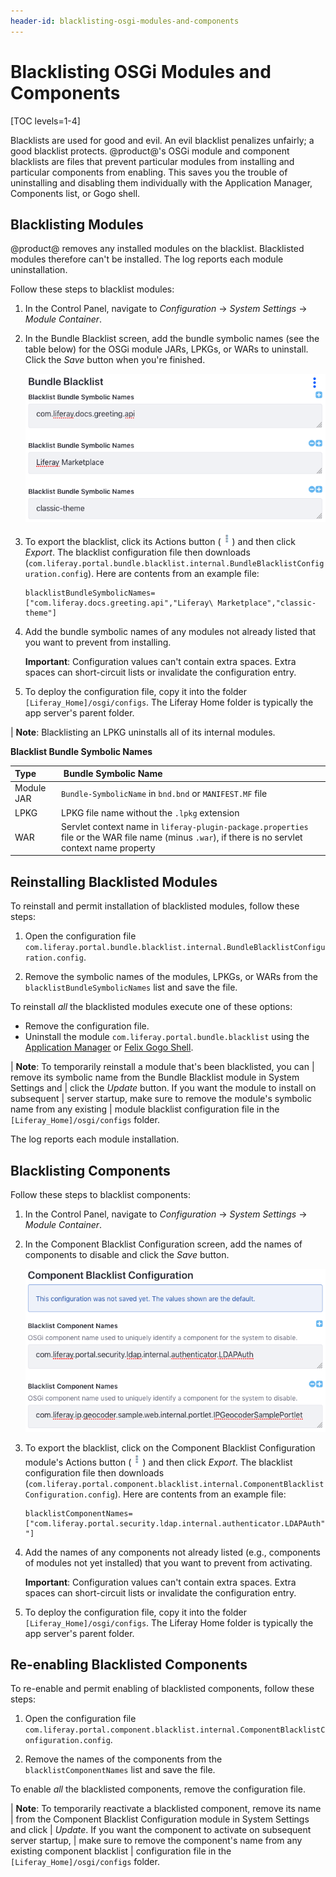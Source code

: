 ```yaml
---
header-id: blacklisting-osgi-modules-and-components
---
```


# Blacklisting OSGi Modules and Components

[TOC levels=1-4]

Blacklists are used for good and evil. An evil blacklist penalizes unfairly; a
good blacklist protects. @product@'s OSGi module and component blacklists are 
files that prevent particular modules from installing and particular components 
from enabling. This saves you the trouble of uninstalling and disabling them 
individually with the Application Manager, Components list, or Gogo shell. 

## Blacklisting Modules

@product@ removes any installed modules on the blacklist. Blacklisted modules 
therefore can't be installed. The log reports each module uninstallation. 

Follow these steps to blacklist modules:

1.  In the Control Panel, navigate to *Configuration* &rarr; *System Settings*
    &rarr; *Module Container*. 

2.  In the Bundle Blacklist screen, add the bundle symbolic names (see the table
    below) for the OSGi module JARs, LPKGs, or WARs to uninstall. Click the 
    *Save* button when you're finished.
 
    ![Figure 1: This blacklist uninstalls the `com.liferay.docs.greeting.api` OSGi module, Liferay Marketplace LPKG, and `classic-theme` WAR.](../../images/bundle-blacklist-configuration.png)

3.  To export the blacklist, click its Actions button 
    (![Actions](../../images/icon-actions.png)) and then click *Export*. The 
    blacklist configuration file then downloads 
    (`com.liferay.portal.bundle.blacklist.internal.BundleBlacklistConfiguration.config`). 
    Here are contents from an example file:

        blacklistBundleSymbolicNames=["com.liferay.docs.greeting.api","Liferay\ Marketplace","classic-theme"]

4.  Add the bundle symbolic names of any modules not already listed that you
    want to prevent from installing. 

    **Important**: Configuration values can't contain extra spaces. Extra spaces 
    can short-circuit lists or invalidate the configuration entry. 

5.  To deploy the configuration file, copy it into the folder 
    `[Liferay_Home]/osgi/configs`. The Liferay Home folder is typically the app 
    server's parent folder. 

| **Note**: Blacklisting an LPKG uninstalls all of its internal modules.

**Blacklist Bundle Symbolic Names**

Type |  &nbsp;Bundle Symbolic Name | 
:--------- | :--------------|
 Module JAR | `Bundle-SymbolicName` in `bnd.bnd` or `MANIFEST.MF` file |
 LPKG | LPKG file name without the `.lpkg` extension |
 WAR | Servlet context name in `liferay-plugin-package.properties` file or the WAR file name (minus `.war`), if there is no servlet context name property | 

## Reinstalling Blacklisted Modules

To reinstall and permit installation of blacklisted modules, follow these steps:

1.  Open the configuration file
    `com.liferay.portal.bundle.blacklist.internal.BundleBlacklistConfiguration.config`.

2.  Remove the symbolic names of the modules, LPKGs, or WARs from the
    `blacklistBundleSymbolicNames` list and save the file. 

To reinstall *all* the blacklisted modules execute one of these options:

-   Remove the configuration file.
-   Uninstall the module `com.liferay.portal.bundle.blacklist` using the
    [Application Manager](/docs/7-1/user/-/knowledge_base/u/managing-and-configuring-apps#using-the-app-manager)
    or
    [Felix Gogo Shell](/docs/7-1/reference/-/knowledge_base/r/using-the-felix-gogo-shell).

| **Note**: To temporarily reinstall a module that's been blacklisted, you can
| remove its symbolic name from the Bundle Blacklist module in System Settings and
| click the *Update* button. If you want the module to install on subsequent
| server startup, make sure to remove the module's symbolic name from any existing
| module blacklist configuration file in the `[Liferay_Home]/osgi/configs` folder.

The log reports each module installation. 

## Blacklisting Components

Follow these steps to blacklist components:

1.  In the Control Panel, navigate to *Configuration* &rarr; *System Settings*
    &rarr; *Module Container*. 

2.  In the Component Blacklist Configuration screen, add the names of components 
    to disable and click the *Save* button. 

    ![Figure 2: This blacklist disables the components `com.liferay.portal.security.ldap.internal.authenticator.LDAPAuth` and `com.liferay.ip.geocoder.sample.web.internal.portlet.IPGeocoderSamplePortlet`.](../../images/component-blacklist-configuration.png)

3.  To export the blacklist, click on the Component Blacklist Configuration 
    module's Actions button 
    (![Actions](../../images/icon-actions.png))
    and then click *Export*. The blacklist configuration file then downloads 
    (`com.liferay.portal.component.blacklist.internal.ComponentBlacklistConfiguration.config`). 
    Here are contents from an example file:

        blacklistComponentNames=["com.liferay.portal.security.ldap.internal.authenticator.LDAPAuth","com.liferay.ip.geocoder.sample.web.internal.portlet.IPGeocoderSamplePortlet "]

4.  Add the names of any components not already listed (e.g., components of 
    modules not yet installed) that you want to prevent from activating.

    **Important**: Configuration values can't contain extra spaces. Extra spaces 
    can short-circuit lists or invalidate the configuration entry.

5.  To deploy the configuration file, copy it into the folder 
    `[Liferay_Home]/osgi/configs`. The Liferay Home folder is typically the app 
    server's parent folder. 

## Re-enabling Blacklisted Components

To re-enable and permit enabling of blacklisted components, follow these steps:

1.  Open the configuration file
    `com.liferay.portal.component.blacklist.internal.ComponentBlacklistConfiguration.config`.

2.  Remove the names of the components from the `blacklistComponentNames` list
    and save the file. 

To enable *all* the blacklisted components, remove the configuration file.

| **Note**: To temporarily reactivate a blacklisted component, remove its name
| from the Component Blacklist Configuration module in System Settings and click
| *Update*. If you want the component to activate on subsequent server startup,
| make sure to remove the component's name from any existing component blacklist
| configuration file in the `[Liferay_Home]/osgi/configs` folder.
